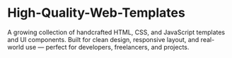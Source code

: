# High-Quality-Web-Templates
A growing collection of handcrafted HTML, CSS, and JavaScript templates and UI components. Built for clean design, responsive layout, and real-world use — perfect for developers, freelancers, and projects.
